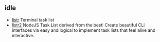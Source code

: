 ## idle

- [listr](https://github.com/SamVerschueren/listr) Terminal task list
- [listr2](https://github.com/listr2/listr2) NodeJS Task List derived from the best! Create beautiful CLI interfaces via easy and logical to implement task lists that feel alive and interactive.